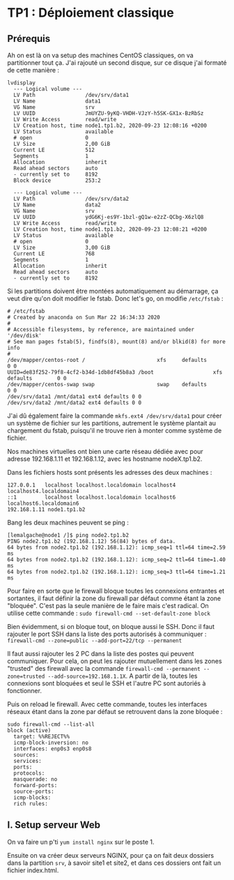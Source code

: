 # TP1 : Déploiement classique

## Prérequis

Ah on est là on va setup des machines CentOS classiques, on va partitionner tout ça. J'ai rajouté un second disque, sur ce disque j'ai formaté de cette manière : 
```
lvdisplay
  --- Logical volume ---
  LV Path                /dev/srv/data1
  LV Name                data1
  VG Name                srv
  LV UUID                JmUYZU-9yKQ-VHDH-VJzY-h5SK-GX1x-BzRbSz
  LV Write Access        read/write
  LV Creation host, time node1.tp1.b2, 2020-09-23 12:08:16 +0200
  LV Status              available
  # open                 0
  LV Size                2,00 GiB
  Current LE             512
  Segments               1
  Allocation             inherit
  Read ahead sectors     auto
  - currently set to     8192
  Block device           253:2
   
  --- Logical volume ---
  LV Path                /dev/srv/data2
  LV Name                data2
  VG Name                srv
  LV UUID                ydG6Kj-es9Y-1bzl-gQ1w-e2zZ-QCbg-X6zlQ8
  LV Write Access        read/write
  LV Creation host, time node1.tp1.b2, 2020-09-23 12:08:21 +0200
  LV Status              available
  # open                 0
  LV Size                3,00 GiB
  Current LE             768
  Segments               1
  Allocation             inherit
  Read ahead sectors     auto
  - currently set to     8192
  ```

Si les partitions doivent être montées automatiquement au démarrage, ça veut dire qu'on doit modifier le fstab. Donc let's go, on modifie `/etc/fstab` : 

```
# /etc/fstab
# Created by anaconda on Sun Mar 22 16:34:33 2020
#
# Accessible filesystems, by reference, are maintained under '/dev/disk'
# See man pages fstab(5), findfs(8), mount(8) and/or blkid(8) for more info
#
/dev/mapper/centos-root /                       xfs     defaults        0 0
UUID=de83f252-79f8-4cf2-b34d-1db8df45b8a3 /boot                   xfs     defaults        0 0
/dev/mapper/centos-swap swap                    swap    defaults        0 0
/dev/srv/data1 /mnt/data1 ext4 defaults 0 0
/dev/srv/data2 /mnt/data2 ext4 defaults 0 0
```

J'ai dû également faire la commande `mkfs.ext4 /dev/srv/data1` pour créer un système de fichier sur les partitions, autrement le système plantait au chargement du fstab, puisqu'il ne trouve rien à monter comme système de fichier.

Nos machines virtuelles ont bien une carte réseau dédiée avec pour adresse 192.168.1.11 et 192.168.1.12, avec les hostname nodeX.tp1.b2.

Dans les fichiers hosts sont présents les adresses des deux machines :
```
127.0.0.1   localhost localhost.localdomain localhost4 localhost4.localdomain4
::1         localhost localhost.localdomain localhost6 localhost6.localdomain6
192.168.1.11 node1.tp1.b2
```

Bang les deux machines peuvent se ping : 

```
[lemalgache@node1 /]$ ping node2.tp1.b2
PING node2.tp1.b2 (192.168.1.12) 56(84) bytes of data.
64 bytes from node2.tp1.b2 (192.168.1.12): icmp_seq=1 ttl=64 time=2.59 ms
64 bytes from node2.tp1.b2 (192.168.1.12): icmp_seq=2 ttl=64 time=1.40 ms
64 bytes from node2.tp1.b2 (192.168.1.12): icmp_seq=3 ttl=64 time=1.21 ms
```

Pour faire en sorte que le firewall bloque toutes les connexions entrantes et sortantes, il faut définir la zone du firewall par défaut comme étant la zone "bloquée". C'est pas la seule manière de le faire mais c'est radical. On utilise cette commande : 
``sudo firewall-cmd --set-default-zone block``

Bien évidemment, si on bloque tout, on bloque aussi le SSH. Donc il faut rajouter le port SSH dans la liste des ports autorisés à communiquer : 
`firewall-cmd --zone=public --add-port=22/tcp --permanent`

Il faut aussi rajouter les 2 PC dans la liste des postes qui peuvent communiquer. Pour cela, on peut les rajouter mutuellement dans les zones "trusted" des firewall avec la commande `firewall-cmd --permanent --zone=trusted --add-source=192.168.1.1X`. A partir de là, toutes les connexions sont bloquées et seul le SSH et l'autre PC sont autoriés à fonctionner.

Puis on reload le firewall. 
Avec cette commande, toutes les interfaces réseaux étant dans la zone par défaut se retrouvent dans la zone bloquée : 
```
sudo firewall-cmd --list-all
block (active)
  target: %%REJECT%%
  icmp-block-inversion: no
  interfaces: enp0s3 enp0s8
  sources: 
  services: 
  ports: 
  protocols: 
  masquerade: no
  forward-ports: 
  source-ports: 
  icmp-blocks: 
  rich rules: 

```

## I. Setup serveur Web

On va faire un p'ti `yum install nginx` sur le poste 1.

Ensuite on va créer deux serveurs NGINX, pour ça on fait deux dossiers dans la partition `srv`, à savoir site1 et site2, et dans ces dossiers ont fait un fichier index.html.


